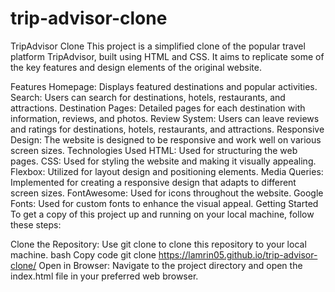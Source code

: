 # trip-advisor-clone
TripAdvisor Clone
This project is a simplified clone of the popular travel platform TripAdvisor, built using HTML and CSS. It aims to replicate some of the key features and design elements of the original website.

Features
Homepage: Displays featured destinations and popular activities.
Search: Users can search for destinations, hotels, restaurants, and attractions.
Destination Pages: Detailed pages for each destination with information, reviews, and photos.
Review System: Users can leave reviews and ratings for destinations, hotels, restaurants, and attractions.
Responsive Design: The website is designed to be responsive and work well on various screen sizes.
Technologies Used
HTML: Used for structuring the web pages.
CSS: Used for styling the website and making it visually appealing.
Flexbox: Utilized for layout design and positioning elements.
Media Queries: Implemented for creating a responsive design that adapts to different screen sizes.
FontAwesome: Used for icons throughout the website.
Google Fonts: Used for custom fonts to enhance the visual appeal.
Getting Started
To get a copy of this project up and running on your local machine, follow these steps:

Clone the Repository: Use git clone to clone this repository to your local machine.
bash
Copy code
git clone https://lamrin05.github.io/trip-advisor-clone/
Open in Browser: Navigate to the project directory and open the index.html file in your preferred web browser.
